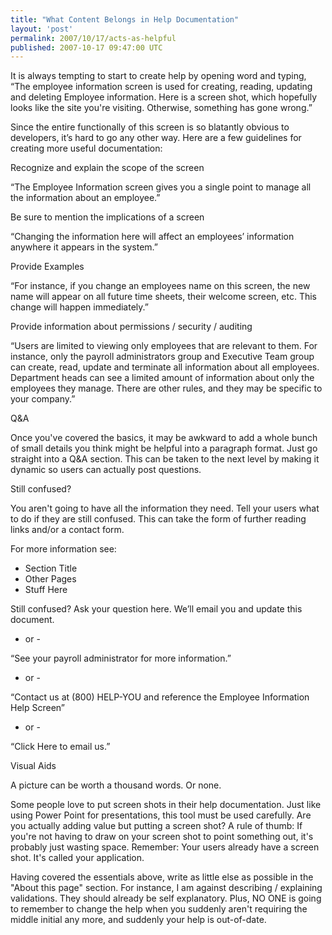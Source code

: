 ```yaml
---
title: "What Content Belongs in Help Documentation"
layout: 'post'
permalink: 2007/10/17/acts-as-helpful
published: 2007-10-17 09:47:00 UTC
---
```

It is always tempting to start to create help by opening word and typing, “The employee information screen is used for creating, reading, updating and deleting Employee information. Here is a screen shot, which hopefully looks like the site you're visiting. Otherwise, something has gone wrong.”

Since the entire functionally of this screen is so blatantly obvious to developers, it’s hard to go any other way. Here are a few guidelines for creating more useful documentation:

Recognize and explain the scope of the screen

“The Employee Information screen gives you a single point to manage all the information about an employee.”

Be sure to mention the implications of a screen

“Changing the information here will affect an employees’ information anywhere it appears in the system.”

Provide Examples

“For instance, if you change an employees name on this screen, the new name will appear on all future time sheets, their welcome screen, etc. This change will happen immediately.”

Provide information about permissions / security / auditing

“Users are limited to viewing only employees that are relevant to them. For instance, only the payroll administrators group and Executive Team group can create, read, update and terminate all information about all employees. Department heads can see a limited amount of information about only the employees they manage. There are other rules, and they may be specific to your company.”

Q&amp;A

Once you've covered the basics, it may be awkward to add a whole bunch of small details you think might be helpful into a paragraph format. Just go straight into a Q&amp;A section. This can be taken to the next level by making it dynamic so users can actually post questions.

Still confused?

You aren't going to have all the information they need. Tell your users what to do if they are still confused. This can take the form of further reading links and/or a contact form.

For more information see:
* Section Title
* Other Pages
* Stuff Here


Still confused? Ask your question here. We’ll email you and update this document.

- or -

“See your payroll administrator for more information.”

- or -

“Contact us at (800) HELP-YOU and reference the Employee Information Help Screen”

- or -

“Click Here to email us.”

Visual Aids

A picture can be worth a thousand words. Or none.

Some people love to put screen shots in their help documentation. Just like using Power Point for presentations, this tool must be used carefully. Are you actually adding value but putting a screen shot? A rule of thumb: If you're not having to draw on your screen shot to point something out, it's probably just wasting space. Remember: Your users already have a screen shot. It's called your application.

Having covered the essentials above, write as little else as possible in the &quot;About this page&quot; section. For instance, I am against describing / explaining validations. They should already be self explanatory. Plus, NO ONE is going to remember to change the help when you suddenly aren't requiring the middle initial any more, and suddenly your help is out-of-date.

